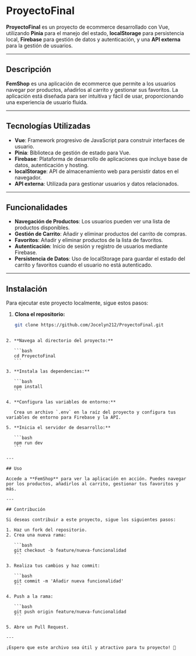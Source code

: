 # ProyectoFinal

**ProyectoFinal** es un proyecto de ecommerce desarrollado con Vue, utilizando **Pinia** para el manejo del estado, **localStorage** para persistencia local, **Firebase** para gestión de datos y autenticación, y una **API externa** para la gestión de usuarios.

---

## Descripción

**FemShop** es una aplicación de ecommerce que permite a los usuarios navegar por productos, añadirlos al carrito y gestionar sus favoritos. La aplicación está diseñada para ser intuitiva y fácil de usar, proporcionando una experiencia de usuario fluida.

---

## Tecnologías Utilizadas

- **Vue**: Framework progresivo de JavaScript para construir interfaces de usuario.
- **Pinia**: Biblioteca de gestión de estado para Vue.
- **Firebase**: Plataforma de desarrollo de aplicaciones que incluye base de datos, autenticación y hosting.
- **localStorage**: API de almacenamiento web para persistir datos en el navegador.
- **API externa**: Utilizada para gestionar usuarios y datos relacionados.

---

## Funcionalidades

- **Navegación de Productos**: Los usuarios pueden ver una lista de productos disponibles.
- **Gestión de Carrito**: Añadir y eliminar productos del carrito de compras.
- **Favoritos**: Añadir y eliminar productos de la lista de favoritos.
- **Autenticación**: Inicio de sesión y registro de usuarios mediante Firebase.
- **Persistencia de Datos**: Uso de localStorage para guardar el estado del carrito y favoritos cuando el usuario no está autenticado.

---

## Instalación

Para ejecutar este proyecto localmente, sigue estos pasos:

1. **Clona el repositorio:**

   ```bash
   git clone https://github.com/Jocelyn212/ProyectoFinal.git
   ```

````

2. **Navega al directorio del proyecto:**

   ```bash
   cd ProyectoFinal
   ```

3. **Instala las dependencias:**

   ```bash
   npm install
   ```

4. **Configura las variables de entorno:**

   Crea un archivo `.env` en la raíz del proyecto y configura tus variables de entorno para Firebase y la API.

5. **Inicia el servidor de desarrollo:**

   ```bash
   npm run dev
   ```

---

## Uso

Accede a **FemShop** para ver la aplicación en acción. Puedes navegar por los productos, añadirlos al carrito, gestionar tus favoritos y más.

---

## Contribución

Si deseas contribuir a este proyecto, sigue los siguientes pasos:

1. Haz un fork del repositorio.
2. Crea una nueva rama:

   ```bash
   git checkout -b feature/nueva-funcionalidad
   ```

3. Realiza tus cambios y haz commit:

   ```bash
   git commit -m 'Añadir nueva funcionalidad'
   ```

4. Push a la rama:

   ```bash
   git push origin feature/nueva-funcionalidad
   ```

5. Abre un Pull Request.

---

¡Espero que este archivo sea útil y atractivo para tu proyecto! 🎉
````
